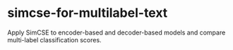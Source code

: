 # simcse-for-multilabel-text
Apply SimCSE to encoder-based and decoder-based models and compare multi-label classification scores.